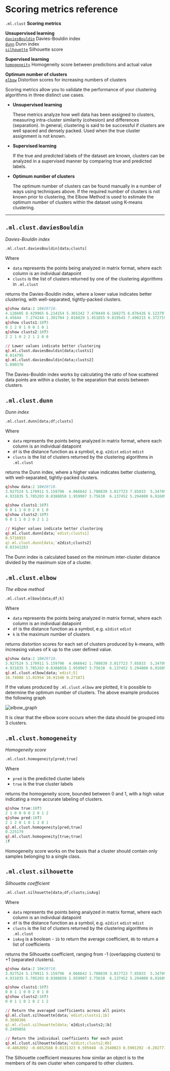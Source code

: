 # Scoring metrics reference

`.ml.clust`   **Scoring metrics**

**Unsupervised learning**<br>
[`daviesBouldin`](#mlclustdaviesbouldin)          Davies-Bouldin index<br>
[`dunn`](#mlclustdunn)                   Dunn index<br>
[`silhouette`](#mlclustsilhouette)             Silhouette score

**Supervised learning**<br>
[`homogeneity`](#mlclusthomogeneity)            Homogeneity score between predictions and actual value

**Optimum number of clusters**<br>
[`elbow`](#mlclustelbow)                  Distortion scores for increasing numbers of clusters

Scoring metrics allow you to validate the performance of your clustering algorithms in three distinct use cases.

-   **Unsupervised learning** 

    These metrics analyze how well data has been assigned to clusters, measuring intra-cluster similarity (cohesion) and differences (separation). In general, clustering is said to be successful if clusters are well spaced and densely packed. Used when the true cluster assignment is not known.

-   **Supervised learning** 

    If the true and predicted labels of the dataset are known, clusters can be analyzed in a supervised manner by comparing true and predicted labels.

-   **Optimum number of clusters** 

    The optimum number of clusters can be found manually in a number of ways using techniques above. If the required number of clusters is not known prior to clustering, the Elbow Method is used to estimate the optimum number of clusters within the dataset using K-means clustering.

---

## `.ml.clust.daviesBouldin`

_Davies-Bouldin index_

```txt
.ml.clust.daviesBouldin[data;clusts]
```

Where

-   `data` represents the points being analyzed in matrix format, where each column is an individual datapoint
-   `clusts` is the list of clusters returned by one of the clustering algorithms in `.ml.clust`

returns the Davies-Bouldin index, where a lower value indicates better clustering, with well-separated, tightly-packed clusters.

```q
q)show data:2 10#20?10.
4.126605 8.429965 6.214154 5.365242 7.470449 6.168275 6.876426 6.123797 9.363..
4.45644  7.274244 1.301704 2.018829 1.451855 9.819545 7.490215 6.372719 5.856..
q)show clusts1:10?3
0 1 2 0 1 0 0 1 0 1
q)show clusts2:10?3
2 2 1 0 2 2 1 2 0 0

// Lower values indicate better clustering
q).ml.clust.daviesBouldin[data;clusts1]
9.014795
q).ml.clust.daviesBouldin[data;clusts2]
5.890376
```

The Davies-Bouldin index works by calculating the ratio of how scattered data points are within a cluster, to the separation that exists between clusters.


## `.ml.clust.dunn`
_Dunn index_

```txt
.ml.clust.dunn[data;df;clusts]
```

Where

-   `data` represents the points being analyzed in matrix format, where each column is an individual datapoint
-   `df` is the distance function as a symbol, e.g. `e2dist` `edist` `mdist`
-   `clusts` is the list of clusters returned by the clustering algorithms in `.ml.clust`

returns the Dunn index, where a higher value indicates better clustering, with well-separated, tightly-packed clusters.

```q
q)show data:2 10#20?10.
3.927524 5.170911 5.159796  4.066642 1.780839 3.017723 7.85033  5.347096..
4.931835 5.785203 0.8388858 1.959907 3.75638  6.137452 5.294808 6.916099..

q)show clusts1:10?3
0 0 1 1 0 0 2 0 1 0
q)show clusts2:10?3
0 0 1 1 0 2 0 2 1 2

// Higher values indicate better clustering
q).ml.clust.dunn[data;`edist;clusts1]
0.5716933
q).ml.clust.dunn[data;`e2dist;clusts2]
0.03341283
```

The Dunn index is calculated based on the minimum inter-cluster distance divided by the maximum size of a cluster. 


## `.ml.clust.elbow`

_The elbow method_

```txt
.ml.clust.elbow[data;df;k]
```

Where

-   `data` represents the points being analyzed in matrix format, where each column is an individual datapoint
-   `df` is the distance function as a symbol, e.g. `e2dist` `edist`
-   `k` is the maximum number of clusters

returns distortion scores for each set of clusters produced by k-means, with increasing values of k up to the user defined value.

```q
q)show data:2 10#20?10.
3.927524 5.170911 5.159796  4.066642 1.780839 3.017723 7.85033  5.347096..
4.931835 5.785203 0.8388858 1.959907 3.75638  6.137452 5.294808 6.916099.. 
q).ml.clust.elbow[data;`edist;5]
16.74988 13.01954 10.91546 9.271871
```

If the values produced by `.ml.clust.elbow` are plotted, it is possible to determine the optimum number of clusters. The above example produces the following graph

![elbow_graph](img/elbow_example.png)

It is clear that the elbow score occurs when the data should be grouped into 3 clusters.


## `.ml.clust.homogeneity`

_Homogeneity score_

```txt
.ml.clust.homogeneity[pred;true]
```

Where

-  `pred` is the predicted cluster labels
-  `true` is the true cluster labels

returns the homogeneity score, bounded between 0 and 1, with a high value indicating a more accurate labeling of clusters.

```q
q)show true:10?3
2 1 0 0 0 0 2 0 1 2
q)show pred:10?3
2 1 2 0 1 0 1 2 0 1
q).ml.clust.homogeneity[pred;true]
0.225179
q).ml.clust.homogeneity[true;true]
1f
```

Homogeneity score works on the basis that a cluster should contain only samples belonging to a single class.


## `.ml.clust.silhouette`

_Silhouette coefficient_

```txt
.ml.clust.silhouette[data;df;clusts;isAvg]
```

Where

-   `data` represents the points being analyzed in matrix format, where each column is an individual datapoint
-   `df` is the distance function as a symbol, e.g. `e2dist` `edist` `mdist`
-   `clusts` is the list of clusters returned by the clustering algorithms in `.ml.clust`
-   `isAvg` is a boolean - `1b` to return the average coefficient, `0b` to return a list of coefficients

returns the Silhouette coefficient, ranging from -1 (overlapping clusters) to +1 (separated clusters).

```q
q)show data:2 10#20?10.
3.927524 5.170911 5.159796  4.066642 1.780839 3.017723 7.85033  5.347096..
4.931835 5.785203 0.8388858 1.959907 3.75638  6.137452 5.294808 6.916099..

q)show clusts1:10?3
0 0 1 1 0 0 2 0 1 0
q)show clusts2:10?3
0 0 1 1 0 2 0 2 1 2

// Return the averaged coefficients across all points
q).ml.clust.silhouette[data;`edist;clusts1;1b]
0.3698386
q).ml.clust.silhouette[data;`e2dist;clusts2;1b]
0.2409856

// Return the individual coefficients for each point
q).ml.clust.silhouette[data;`e2dist;clusts2;0b]
-0.4862092 -0.6652588 0.8131323 0.595948 -0.2540023 0.5901292 -0.2027718 0.61..
```

The Silhouette coefficient measures how similar an object is to the members of its own cluster when compared to other clusters.
